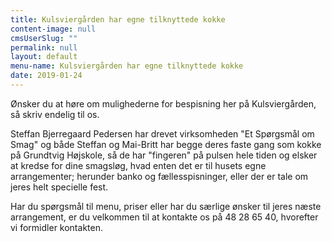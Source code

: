 ```yaml
---
title: Kulsviergården har egne tilknyttede kokke
content-image: null
cmsUserSlug: ""
permalink: null
layout: default
menu-name: Kulsviergården har egne tilknyttede kokke
date: 2019-01-24 
---
```


Ønsker du at høre om mulighederne for bespisning her på Kulsviergården, så skriv endelig til os.

Steffan Bjerregaard Pedersen har drevet virksomheden "Et Spørgsmål om Smag" og både Steffan og Mai-Britt har begge deres faste gang som kokke på Grundtvig Højskole, så de har "fingeren" på pulsen hele tiden og elsker at kredse for dine smagsløg, hvad enten det er til husets egne arrangementer; herunder banko og fællesspisninger, eller der er tale om jeres helt specielle fest.

Har du spørgsmål til menu, priser eller har du særlige ønsker til jeres næste arrangement, er du velkommen til at kontakte os på 48 28 65 40, hvorefter vi formidler kontakten.
